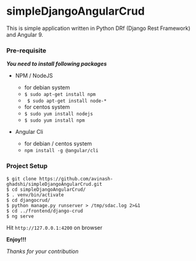 # simpleDjangoAngularCrud

This is simple application written in Python DRf (Django Rest Framework) and Angular 9.

### Pre-requisite
***You need to install following packages***
- NPM / NodeJS
    - for debian system
    - ``` $ sudo apt-get install npm ```
    - ``` $ sudo apt-get install node-*```
    - for centos system
    - ``` $ sudo yum install nodejs ```
    - ``` $ sudo yum install npm ```

- Angular Cli
    - for debian / centos system
    - ``` npm install -g @angular/cli ```

### Project Setup

```
$ git clone https://github.com/avinash-ghadshi/simpleDjangoAngularCrud.git
$ cd simpleDjangoAngularCrud/
$ . venv/bin/activate
$ cd djangocrud/
$ python manage.py runserver > /tmp/sdac.log 2>&1
$ cd ../frontend/django-crud
$ ng serve
```

Hit ``` http://127.0.0.1:4200 ``` on browser

**Enjoy!!!**

*Thanks for your contribution*
